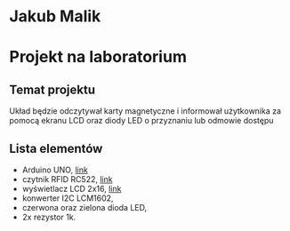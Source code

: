 # Jakub Malik
# Projekt na laboratorium 

## Temat projektu
Układ będzie odczytywał karty magnetyczne i informował użytkownika za pomocą ekranu LCD oraz diody LED o przyznaniu lub odmowie dostępu

## Lista elementów
- Arduino UNO, [link](https://allegro.pl/oferta/arduino-uno-r3-atmega328-ch340-avr-klon-fv-7645191761)
- czytnik RFID RC522, [link](https://botland.com.pl/moduly-i-tagi-rfid/10574-czytnik-rfid-rc522-1356mhz-spi-karta-i-brelok-czerwony-iduino-me138-5903351241168.html)
- wyświetlacz LCD 2x16, [link](https://botland.com.pl/wyswietlacze-alfanumeryczne-i-graficzne/2351-wyswietlacz-lcd-2x16-znakow-niebieski-konwerter-i2c-lcm1602.html)
- konwerter I2C LCM1602, 
- czerwona oraz zielona dioda LED, 
- 2x rezystor 1k.